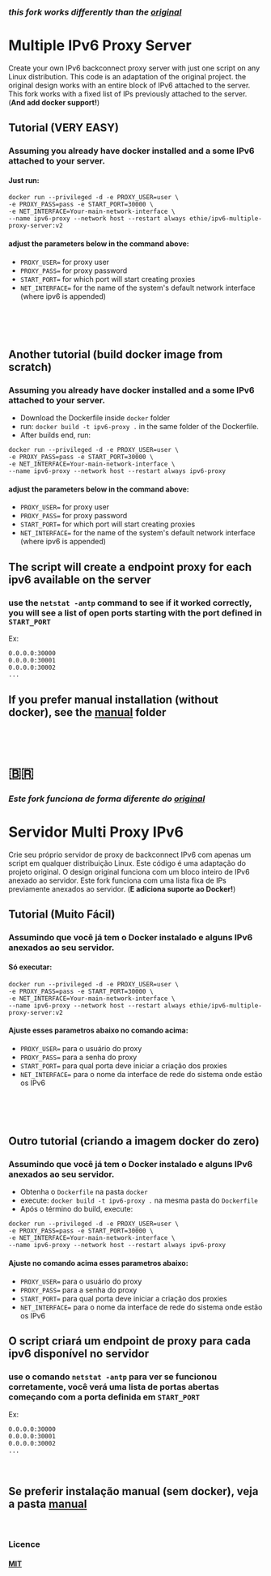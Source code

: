 ### _this fork works differently than the [original](https://github.com/Temporalitas/ipv6-proxy-server)_

# Multiple IPv6 Proxy Server

Create your own IPv6 backconnect proxy server with just one script on any Linux distribution.
This code is an adaptation of the original project.
the original design works with an entire block of IPv6 attached to the server.
This fork works with a fixed list of IPs previously attached to the server.
(**And add docker support!**)

## Tutorial (VERY EASY)

### Assuming you already have docker installed and a some IPv6 attached to your server.

#### Just run:
```
docker run --privileged -d -e PROXY_USER=user \
-e PROXY_PASS=pass -e START_PORT=30000 \
-e NET_INTERFACE=Your-main-network-interface \
--name ipv6-proxy --network host --restart always ethie/ipv6-multiple-proxy-server:v2
```
#### adjust the parameters below in the command above:
- `PROXY_USER=` for proxy user 
- `PROXY_PASS=` for proxy password
- `START_PORT=` for which port will start creating proxies
- `NET_INTERFACE=` for the name of the system's default network interface (where ipv6 is appended)
<br>
<br>
<br>

## Another tutorial (build docker image from scratch)

### Assuming you already have docker installed and a some IPv6 attached to your server.

- Download the Dockerfile inside `docker` folder
- run: `docker build -t ipv6-proxy .` in the same folder of the Dockerfile.
- After builds end, run:
```
docker run --privileged -d -e PROXY_USER=user \
-e PROXY_PASS=pass -e START_PORT=30000 \
-e NET_INTERFACE=Your-main-network-interface \
--name ipv6-proxy --network host --restart always ipv6-proxy
```
#### adjust the parameters below in the command above:
- `PROXY_USER=` for proxy user 
- `PROXY_PASS=` for proxy password
- `START_PORT=` for which port will start creating proxies
- `NET_INTERFACE=` for the name of the system's default network interface (where ipv6 is appended)

## The script will create a endpoint proxy for each ipv6 available on the server
### use the `netstat -antp` command to see if it worked correctly, you will see a list of open ports starting with the port defined in `START_PORT`
Ex: 
```
0.0.0.0:30000
0.0.0.0:30001
0.0.0.0:30002
...
```
## If you prefer manual installation (without docker), see the [manual](https://github.com/erickythierry/ipv6-multiple-proxy-server/tree/master/manual) folder

<br>
<br>

# 🇧🇷
### _Este fork funciona de forma diferente do [original](https://github.com/Temporalitas/ipv6-proxy-server)_

# Servidor Multi Proxy IPv6

Crie seu próprio servidor de proxy de backconnect IPv6 com apenas um script em qualquer distribuição Linux.
Este código é uma adaptação do projeto original.
O design original funciona com um bloco inteiro de IPv6 anexado ao servidor.
Este fork funciona com uma lista fixa de IPs previamente anexados ao servidor.
(**E adiciona suporte ao Docker!**)

## Tutorial (Muito Fácil)

### Assumindo que você já tem o Docker instalado e alguns IPv6 anexados ao seu servidor.

#### Só executar:
```
docker run --privileged -d -e PROXY_USER=user \
-e PROXY_PASS=pass -e START_PORT=30000 \
-e NET_INTERFACE=Your-main-network-interface \
--name ipv6-proxy --network host --restart always ethie/ipv6-multiple-proxy-server:v2
```
#### Ajuste esses parametros abaixo no comando acima:
- `PROXY_USER=` para o usuário do proxy
- `PROXY_PASS=` para a senha do proxy
- `START_PORT=` para qual porta deve iniciar a criação dos proxies
- `NET_INTERFACE=` para o nome da interface de rede do sistema onde estão os IPv6
<br>
<br>
<br>

## Outro tutorial (criando a imagem docker do zero)

### Assumindo que você já tem o Docker instalado e alguns IPv6 anexados ao seu servidor.

- Obtenha o `Dockerfile` na pasta `docker`
- execute: `docker build -t ipv6-proxy .` na mesma pasta do `Dockerfile`
- Após o término do build, execute:

```
docker run --privileged -d -e PROXY_USER=user \
-e PROXY_PASS=pass -e START_PORT=30000 \
-e NET_INTERFACE=Your-main-network-interface \
--name ipv6-proxy --network host --restart always ipv6-proxy
```
#### Ajuste no comando acima esses parametros abaixo:
- `PROXY_USER=` para o usuário do proxy
- `PROXY_PASS=` para a senha do proxy
- `START_PORT=` para qual porta deve iniciar a criação dos proxies
- `NET_INTERFACE=` para o nome da interface de rede do sistema onde estão os IPv6

## O script criará um endpoint de proxy para cada ipv6 disponível no servidor
### use o comando `netstat -antp` para ver se funcionou corretamente, você verá uma lista de portas abertas começando com a porta definida em `START_PORT`
Ex: 
```
0.0.0.0:30000
0.0.0.0:30001
0.0.0.0:30002
...
```

<br>

## Se preferir instalação manual (sem docker), veja a pasta [manual](https://github.com/erickythierry/ipv6-multiple-proxy-server/tree/master/manual)
<br>

### Licence

#### [MIT](https://opensource.org/licenses/MIT)
